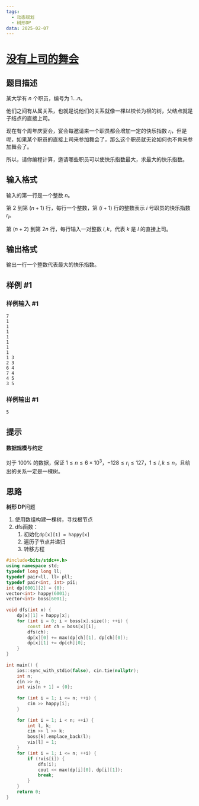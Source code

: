 ```yaml
---
tags:
  - 动态规划
  - 树形DP
data: 2025-02-07
---
```

# [没有上司的舞会](https://www.luogu.com.cn/problem/P1352)

## 题目描述

某大学有 $n$ 个职员，编号为 $1\ldots n$。

他们之间有从属关系，也就是说他们的关系就像一棵以校长为根的树，父结点就是子结点的直接上司。

现在有个周年庆宴会，宴会每邀请来一个职员都会增加一定的快乐指数 $r_i$，但是呢，如果某个职员的直接上司来参加舞会了，那么这个职员就无论如何也不肯来参加舞会了。

所以，请你编程计算，邀请哪些职员可以使快乐指数最大，求最大的快乐指数。

## 输入格式

输入的第一行是一个整数 $n$。

第 $2$ 到第 $(n + 1)$ 行，每行一个整数，第 $(i+1)$ 行的整数表示 $i$ 号职员的快乐指数 $r_i$。

第 $(n + 2)$ 到第 $2n$ 行，每行输入一对整数 $l, k$，代表 $k$ 是 $l$ 的直接上司。

## 输出格式

输出一行一个整数代表最大的快乐指数。

## 样例 #1

### 样例输入 #1

```
7
1
1
1
1
1
1
1
1 3
2 3
6 4
7 4
4 5
3 5
```

### 样例输出 #1

```
5
```

## 提示

#### 数据规模与约定

对于 $100\%$ 的数据，保证 $1\leq n \leq 6 \times 10^3$，$-128 \leq r_i\leq 127$，$1 \leq l, k \leq n$，且给出的关系一定是一棵树。

## 思路
**树形 DP**问题

1. 使用数组构建一棵树，寻找根节点
2. dfs函数：
	1. 初始化`dp[x][1] = happy[x]`
	2. 遍历子节点并递归
	3. 转移方程

```cpp
#include<bits/stdc++.h>  
using namespace std;  
typedef long long ll;  
typedef pair<ll, ll> pll;  
typedef pair<int, int> pii;  
int dp[6001][2] = {0};  
vector<int> happy(6001);  
vector<int> boss[6001];  
  
void dfs(int x) {  
    dp[x][1] = happy[x];  
    for (int i = 0; i < boss[x].size(); ++i) {  
        const int ch = boss[x][i];  
        dfs(ch);  
        dp[x][0] += max(dp[ch][1], dp[ch][0]);  
        dp[x][1] += dp[ch][0];  
    }  
}  
  
int main() {  
    ios::sync_with_stdio(false), cin.tie(nullptr);  
    int n;  
    cin >> n;  
    int vis[n + 1] = {0};  
  
    for (int i = 1; i <= n; ++i) {  
        cin >> happy[i];  
    }  
  
    for (int i = 1; i < n; ++i) {  
        int l, k;  
        cin >> l >> k;  
        boss[k].emplace_back(l);  
        vis[l] = 1;  
    }  
    for (int i = 1; i <= n; ++i) {  
        if (!vis[i]) {  
            dfs(i);  
            cout << max(dp[i][0], dp[i][1]);  
            break;  
        }  
    }  
    return 0;  
}
```